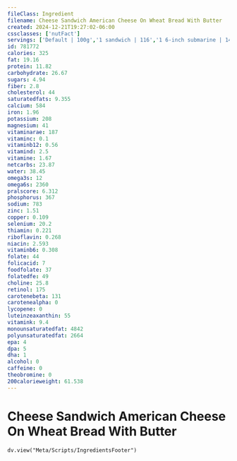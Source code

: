 ```yaml
---
fileClass: Ingredient
filename: Cheese Sandwich American Cheese On Wheat Bread With Butter
created: 2024-12-21T19:27:02-06:00
cssclasses: ['nutFact']
servings: ['Default | 100g','1 sandwich | 116','1 6-inch submarine | 140','1 12-inch submarine | 280']
id: 781772
calories: 325
fat: 19.16
protein: 11.82
carbohydrate: 26.67
sugars: 4.94
fiber: 2.8
cholesterol: 44
saturatedfats: 9.355
calcium: 584
iron: 1.96
potassium: 208
magnesium: 41
vitaminarae: 187
vitaminc: 0.1
vitaminb12: 0.56
vitamind: 2.5
vitamine: 1.67
netcarbs: 23.87
water: 38.45
omega3s: 12
omega6s: 2360
pralscore: 6.312
phosphorus: 367
sodium: 783
zinc: 1.51
copper: 0.109
selenium: 20.2
thiamin: 0.221
riboflavin: 0.268
niacin: 2.593
vitaminb6: 0.308
folate: 44
folicacid: 7
foodfolate: 37
folatedfe: 49
choline: 25.8
retinol: 175
carotenebeta: 131
carotenealpha: 0
lycopene: 0
luteinzeaxanthin: 55
vitamink: 9.4
monounsaturatedfat: 4842
polyunsaturatedfat: 2664
epa: 4
dpa: 5
dha: 1
alcohol: 0
caffeine: 0
theobromine: 0
200calorieweight: 61.538
---
```


# Cheese Sandwich American Cheese On Wheat Bread With Butter

```dataviewjs
dv.view("Meta/Scripts/IngredientsFooter")
```